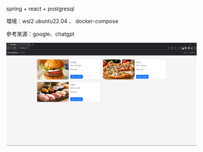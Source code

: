 spring + react + postgresql 

環境：wsl2 ubuntu22.04 、 docker-compose
 

參考來源：google、chatgpt


![image](https://github.com/lovequ4/spring_react_menu/blob/main/screenshot/%E8%9E%A2%E5%B9%95%E6%93%B7%E5%8F%96%E7%95%AB%E9%9D%A2%202023-06-04%20220104.png)
